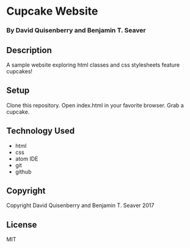 # Cupcake Website

### By David Quisenberry and Benjamin T. Seaver

## Description
A sample website exploring html classes and css stylesheets feature cupcakes!

## Setup
Clone this repository.  Open index.html in your favorite browser.  Grab a cupcake.

## Technology Used
* html
* css
* atom IDE
* git
* github

## Copyright
Copyright David Quisenberry and Benjamin T. Seaver 2017

## License
MIT
